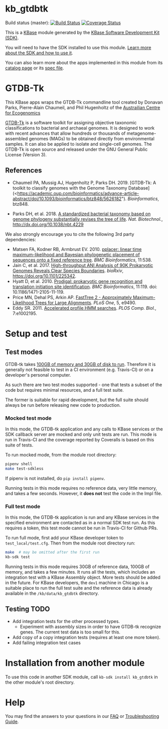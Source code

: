 # kb_gtdbtk

Build status (master):
[![Build Status](https://travis-ci.org/kbaseapps/kb_gtdbtk.svg?branch=master)](https://travis-ci.org/kbaseapps/kb_gtdbtk)
[![Coverage Status](https://coveralls.io/repos/github/kbaseapps/kb_gtdbtk/badge.svg?branch=master)](https://coveralls.io/github/kbaseapps/kb_gtdbtk?branch=master)

This is a [KBase](https://kbase.us) module generated by the [KBase Software Development Kit (SDK)](https://github.com/kbase/kb_sdk).

You will need to have the SDK installed to use this module. [Learn more about the SDK and how to use it](https://kbase.github.io/kb_sdk_docs/).

You can also learn more about the apps implemented in this module from its [catalog page](https://narrative.kbase.us/#catalog/modules/kb_gtdbtk) or its [spec file]($module_name.spec).

# GTDB-Tk

This KBase apps wraps the GTDB-Tk commandline tool created by Donavan Parks, Pierre-Alain Chaumeil, and Phil Hugenholtz of the [Austrailian Centre for Ecogenomics](https://gtdb.ecogenomics.org)

[GTDB-Tk](https://github.com/Ecogenomics/GtdbTk) is a software toolkit for assigning objective taxonomic classifications to bacterial and archaeal genomes. It is designed to work with recent advances that allow hundreds or thousands of metagenome-assembled genomes (MAGs) to be obtained directly from environmental samples. It can also be applied to isolate and single-cell genomes. The GTDB-Tk is open source and released under the GNU General Public License (Version 3).

## References

* Chaumeil PA, Mussig AJ, Hugenholtz P, Parks DH. 2019. [GTDB-Tk: A toolkit to classify genomes with the Genome Taxonomy Database](<https://academic.oup.com/bioinformatics/advance-article-abstract/doi/10.1093/bioinformatics/btz848/5626182"). <i>Bioinformatics</i>, btz848.

* Parks DH, et al. 2018. [A standardized bacterial taxonomy based on genome phylogeny substantially revises the tree of life](https://www.nature.com/articles/nbt.4229). <i>Nat. Biotechnol.</i>, http://dx.doi.org/10.1038/nbt.4229

 We also strongly encourage you to cite the following 3rd party dependencies:

* Matsen FA, Kodner RB, Armbrust EV. 2010. [pplacer: linear time maximum-likelihood and Bayesian phylogenetic placement of sequences onto a fixed reference tree](https://www.ncbi.nlm.nih.gov/pubmed/21034504). <i>BMC Bioinformatics</i>, 11:538.
* Jain C, et al. 2017. [High-throughput ANI Analysis of 90K Prokaryotic Genomes Reveals Clear Species Boundaries](https://www.biorxiv.org/content/early/2017/11/27/225342). <i>bioRxiv</i>, https://doi.org/10.1101/225342.
* Hyatt D, et al. 2010. [Prodigal: prokaryotic gene recognition and translation initiation site identification](https://www.ncbi.nlm.nih.gov/pubmed/20211023). <i>BMC Bioinformatics</i>, 11:119. doi: 10.1186/1471-2105-11-119.
* Price MN, Dehal PS, Arkin AP. [FastTree 2 - Approximately Maximum-Likelihood Trees for Large Alignments](https://www.ncbi.nlm.nih.gov/pmc/articles/PMC2835736/). <i>PLoS One</i>, 5, e9490.
* Eddy SR. 2011. [Accelerated profile HMM searches](https://www.ncbi.nlm.nih.gov/pubmed/22039361). <i>PLOS Comp. Biol.</i>, 7:e1002195.

# Setup and test

## Test modes

GTDB-tk takes [100GB of memory and 30GB of disk to run](https://github.com/Ecogenomics/GTDBTk#hardware-requirements).
Therefore it is generally not feasible to test in a CI environment (e.g. Travis-CI) or on a
developer's personal computer.

As such there are two test modes supported - one that tests a subset of the code but requires
minimal resources, and a full test suite.

The former is suitable for rapid development, but the full suite should always be run before
releasing new code to production.

### Mocked test mode

In this mode, the GTDB-tk application and any calls to KBase services or the SDK callback
server are mocked and only unit tests are run. This mode is run in Travis-CI and the coverage
reported by Coveralls is based on this suite of tests.

To run mocked mode, from the module root directory:

```bash
pipenv shell
make test-sdkless
```

If pipenv is not installed, do `pip install pipenv`.

Running tests in this mode requires no reference data, very little memory, and takes a few seconds.
However, it **does not** test the code in the Impl file.

### Full test mode

In this mode, the GTDB-tk application is run and any KBase services in the specified environment
are contacted as in a normal SDK test run. As this requires a token, this test mode cannot be
run in Travis-CI for Github PRs.

To run full mode, first add your KBase developer token to `test_local/test.cfg`. Then from the
module root directory run:

```bash
make  # may be omitted after the first run
kb-sdk test
```

Running tests in this mode requires 30GB of reference data, 100GB of memory, and takes a few
minutes. It runs all the tests, which includes an integration test with a KBase Assembly object.
More tests should be added in the future. For KBase developers, the `dev1` machine in Chicago
is a suitable place to run the full test suite and the reference data is already available in
the `/kb/data/kb_gtdbtk` directory.

## Testing TODO

* Add integration tests for the other processed types.
  * Experiment with assembly sizes in order to have GTDB-tk recognize genes. The current
    test data is too small for this.
* Add copy of a copy integration tests (requires at least one more token).
* Add failing integration test cases

# Installation from another module

To use this code in another SDK module, call `kb-sdk install kb_gtdbtk` in the other module's root directory.

# Help

You may find the answers to your questions in our [FAQ](https://kbase.github.io/kb_sdk_docs/references/questions_and_answers.html) or [Troubleshooting Guide](https://kbase.github.io/kb_sdk_docs/references/troubleshooting.html).
